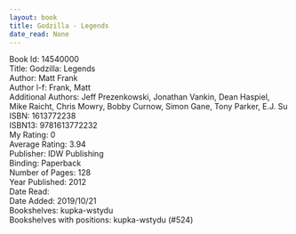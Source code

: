 ```yaml
---
layout: book
title: Godzilla - Legends
date_read: None
---
```


Book Id: 14540000<br />
Title: Godzilla: Legends<br />
Author: Matt Frank<br />
Author l-f: Frank, Matt<br />
Additional Authors: Jeff Prezenkowski, Jonathan Vankin, Dean Haspiel, Mike Raicht, Chris Mowry, Bobby Curnow, Simon Gane, Tony Parker, E.J. Su<br />
ISBN: 1613772238<br />
ISBN13: 9781613772232<br />
My Rating: 0<br />
Average Rating: 3.94<br />
Publisher: IDW Publishing<br />
Binding: Paperback<br />
Number of Pages: 128<br />
Year Published: 2012<br />
Date Read: <br />
Date Added: 2019/10/21<br />
Bookshelves: kupka-wstydu<br />
Bookshelves with positions: kupka-wstydu (#524)<br />


